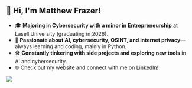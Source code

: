 ## 👋 Hi, I'm Matthew Frazer!

- 🎓 **Majoring in Cybersecurity with a minor in Entrepreneurship** at Lasell University (graduating in 2026).
- 🤖 **Passionate about AI, cybersecurity, OSINT, and internet privacy**—always learning and coding, mainly in Python.
- 🛠️ **Constantly tinkering with side projects and exploring new tools** in AI and cybersecurity.
- 🌐 Check out my [website](https://matthewrfrazer.com) and connect with me on [LinkedIn](https://www.linkedin.com/in/matthew-frazer-5961602a0/)!


![](pixel-waterfall.gif)
